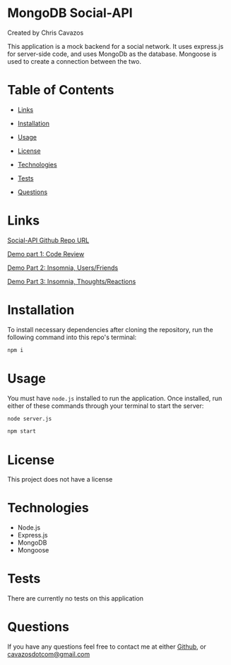 # MongoDB Social-API

Created by Chris Cavazos

This application is a mock backend for a social network. It uses express.js for server-side code, and uses MongoDb as the database. Mongoose is used to create a connection between the two.

# Table of Contents

* [Links](#links)

* [Installation](#installation)

* [Usage](#usage)

* [License](#license)

* [Technologies](#technologies)

* [Tests](#tests)

* [Questions](#questions)
  

# Links

[Social-API Github Repo URL](https://github.com/cavazosdotcom/social-api)

[Demo part 1: Code Review](https://drive.google.com/file/d/18uxi4Xg35vqK2qnXj859GxBQT9cpXNj9/view)

[Demo Part 2: Insomnia, Users/Friends](https://drive.google.com/file/d/1JbXm5O_LDHqFdGp-4TpeBgLFtFa2596v/view)

[Demo Part 3: Insomnia, Thoughts/Reactions](https://drive.google.com/file/d/1CfxUy5wjimpzZd41nSTxtsOri4wa9yLi/view)

  # Installation

  To install necessary dependencies after cloning the repository, run the following command into this repo's terminal:
  
  ```bash
  npm i
  ```

  # Usage

  You must have `node.js` installed to run the application. Once installed, run either of these commands through your terminal to start the server:

  ```md
  node server.js
  ```

  ```md
  npm start
  ```

  # License

  This project does not have a license


  # Technologies

  - Node.js
  - Express.js
  - MongoDB
  - Mongoose

  # Tests

  There are currently no tests on this application

  # Questions
  If you have any questions feel free to contact me at either [Github](https://github.com/cavazosdotcom), or [cavazosdotcom@gmail.com](cavazosdotcom@gmail.com)  

